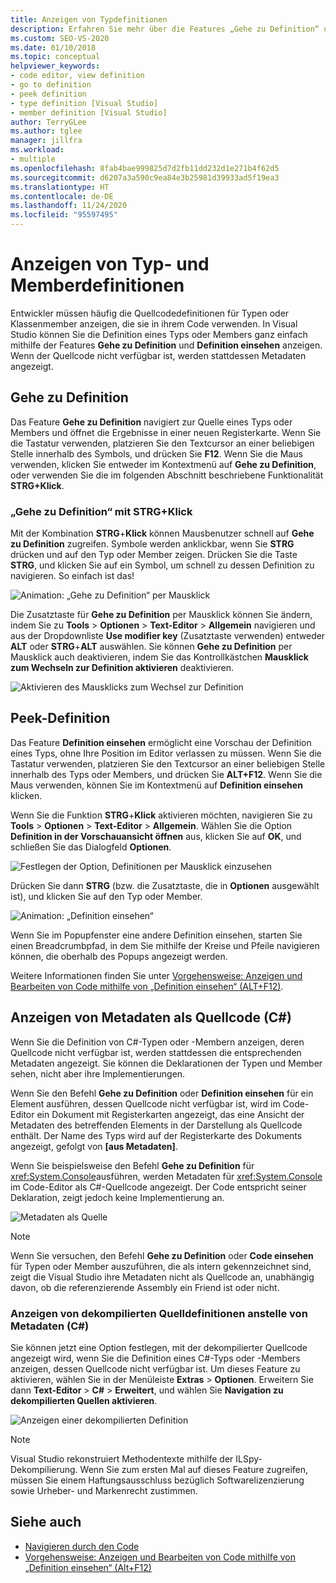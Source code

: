```yaml
---
title: Anzeigen von Typdefinitionen
description: Erfahren Sie mehr über die Features „Gehe zu Definition“ und „Definition einsehen“, mit denen Sie mühelos die Definition eines Typs oder Members anzeigen können.
ms.custom: SEO-VS-2020
ms.date: 01/10/2018
ms.topic: conceptual
helpviewer_keywords:
- code editor, view definition
- go to definition
- peek definition
- type definition [Visual Studio]
- member definition [Visual Studio]
author: TerryGLee
ms.author: tglee
manager: jillfra
ms.workload:
- multiple
ms.openlocfilehash: 8fab4bae999825d7d2fb11dd232d1e271b4f62d5
ms.sourcegitcommit: d6207a3a590c9ea84e3b25981d39933ad5f19ea3
ms.translationtype: HT
ms.contentlocale: de-DE
ms.lasthandoff: 11/24/2020
ms.locfileid: "95597495"
---
```

# <a name="view-type-and-member-definitions"></a>Anzeigen von Typ- und Memberdefinitionen

Entwickler müssen häufig die Quellcodedefinitionen für Typen oder Klassenmember anzeigen, die sie in ihrem Code verwenden. In Visual Studio können Sie die Definition eines Typs oder Members ganz einfach mithilfe der Features **Gehe zu Definition** und **Definition einsehen** anzeigen. Wenn der Quellcode nicht verfügbar ist, werden stattdessen Metadaten angezeigt.

## <a name="go-to-definition"></a>Gehe zu Definition

Das Feature **Gehe zu Definition** navigiert zur Quelle eines Typs oder Members und öffnet die Ergebnisse in einer neuen Registerkarte. Wenn Sie die Tastatur verwenden, platzieren Sie den Textcursor an einer beliebigen Stelle innerhalb des Symbols, und drücken Sie **F12**. Wenn Sie die Maus verwenden, klicken Sie entweder im Kontextmenü auf **Gehe zu Definition**, oder verwenden Sie die im folgenden Abschnitt beschriebene Funktionalität **STRG+Klick**.

### <a name="ctrl-click-go-to-definition"></a>„Gehe zu Definition“ mit STRG+Klick

Mit der Kombination **STRG**+**Klick** können Mausbenutzer schnell auf **Gehe zu Definition** zugreifen. Symbole werden anklickbar, wenn Sie **STRG** drücken und auf den Typ oder Member zeigen. Drücken Sie die Taste **STRG**, und klicken Sie auf ein Symbol, um schnell zu dessen Definition zu navigieren. So einfach ist das!

![Animation: „Gehe zu Definition“ per Mausklick](../ide/media/click_gotodef.gif)

Die Zusatztaste für **Gehe zu Definition** per Mausklick können Sie ändern, indem Sie zu **Tools** > **Optionen** > **Text-Editor** > **Allgemein** navigieren und aus der Dropdownliste **Use modifier key** (Zusatztaste verwenden) entweder **ALT** oder **STRG**+**ALT** auswählen. Sie können **Gehe zu Definition** per Mausklick auch deaktivieren, indem Sie das Kontrollkästchen **Mausklick zum Wechseln zur Definition aktivieren** deaktivieren.

![Aktivieren des Mausklicks zum Wechsel zur Definition](../ide/media/editor_options_mouse_click_gotodef.png)

## <a name="peek-definition"></a>Peek-Definition

Das Feature **Definition einsehen** ermöglicht eine Vorschau der Definition eines Typs, ohne Ihre Position im Editor verlassen zu müssen. Wenn Sie die Tastatur verwenden, platzieren Sie den Textcursor an einer beliebigen Stelle innerhalb des Typs oder Members, und drücken Sie **ALT+F12**. Wenn Sie die Maus verwenden, können Sie im Kontextmenü auf **Definition einsehen** klicken.

Wenn Sie die Funktion **STRG**+**Klick** aktivieren möchten, navigieren Sie zu **Tools** > **Optionen** > **Text-Editor** > **Allgemein**. Wählen Sie die Option **Definition in der Vorschauansicht öffnen** aus, klicken Sie auf **OK**, und schließen Sie das Dialogfeld **Optionen**.

![Festlegen der Option, Definitionen per Mausklick einzusehen](../ide/media/editor_options_peek_view.png)

Drücken Sie dann **STRG** (bzw. die Zusatztaste, die in **Optionen** ausgewählt ist), und klicken Sie auf den Typ oder Member.

![Animation: „Definition einsehen“](../ide/media/peek_definition.gif)

Wenn Sie im Popupfenster eine andere Definition einsehen, starten Sie einen Breadcrumbpfad, in dem Sie mithilfe der Kreise und Pfeile navigieren können, die oberhalb des Popups angezeigt werden.

Weitere Informationen finden Sie unter [Vorgehensweise: Anzeigen und Bearbeiten von Code mithilfe von „Definition einsehen“ (ALT+F12)](how-to-view-and-edit-code-by-using-peek-definition-alt-plus-f12.md).

## <a name="view-metadata-as-source-code-c"></a>Anzeigen von Metadaten als Quellcode (C#)

Wenn Sie die Definition von C#-Typen oder -Membern anzeigen, deren Quellcode nicht verfügbar ist, werden stattdessen die entsprechenden Metadaten angezeigt. Sie können die Deklarationen der Typen und Member sehen, nicht aber ihre Implementierungen.

Wenn Sie den Befehl **Gehe zu Definition** oder **Definition einsehen** für ein Element ausführen, dessen Quellcode nicht verfügbar ist, wird im Code-Editor ein Dokument mit Registerkarten angezeigt, das eine Ansicht der Metadaten des betreffenden Elements in der Darstellung als Quellcode enthält. Der Name des Typs wird auf der Registerkarte des Dokuments angezeigt, gefolgt von **[aus Metadaten]**.

Wenn Sie beispielsweise den Befehl **Gehe zu Definition** für <xref:System.Console>ausführen, werden Metadaten für <xref:System.Console> im Code-Editor als C#-Quellcode angezeigt. Der Code entspricht seiner Deklaration, zeigt jedoch keine Implementierung an.

![Metadaten als Quelle](../ide/media/metadatasource.png)

> [!NOTE]
> Wenn Sie versuchen, den Befehl **Gehe zu Definition** oder **Code einsehen** für Typen oder Member auszuführen, die als intern gekennzeichnet sind, zeigt die Visual Studio ihre Metadaten nicht als Quellcode an, unabhängig davon, ob die referenzierende Assembly ein Friend ist oder nicht.

### <a name="view-decompiled-source-definitions-instead-of-metadata-c"></a>Anzeigen von dekompilierten Quelldefinitionen anstelle von Metadaten (C#)

Sie können jetzt eine Option festlegen, mit der dekompilierter Quellcode angezeigt wird, wenn Sie die Definition eines C#-Typs oder -Members anzeigen, dessen Quellcode nicht verfügbar ist. Um dieses Feature zu aktivieren, wählen Sie in der Menüleiste **Extras** > **Optionen**. Erweitern Sie dann **Text-Editor** > **C#**  > **Erweitert**, und wählen Sie **Navigation zu dekompilierten Quellen aktivieren**.

![Anzeigen einer dekompilierten Definition](media/go-to-definition-decompiled-sources.png)

> [!NOTE]
> Visual Studio rekonstruiert Methodentexte mithilfe der ILSpy-Dekompilierung. Wenn Sie zum ersten Mal auf dieses Feature zugreifen, müssen Sie einem Haftungsausschluss bezüglich Softwarelizenzierung sowie Urheber- und Markenrecht zustimmen.

## <a name="see-also"></a>Siehe auch

- [Navigieren durch den Code](../ide/navigating-code.md)
- [Vorgehensweise: Anzeigen und Bearbeiten von Code mithilfe von „Definition einsehen“ (Alt+F12)](how-to-view-and-edit-code-by-using-peek-definition-alt-plus-f12.md)
